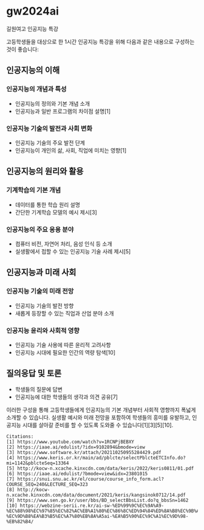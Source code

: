 # gw2024ai
길원여고 인공지능 특강

고등학생들을 대상으로 한 1시간 인공지능 특강을 위해 다음과 같은 내용으로 구성하는 것이 좋습니다:

## 인공지능의 이해

### 인공지능의 개념과 특성
- 인공지능의 정의와 기본 개념 소개
- 인공지능과 일반 프로그램의 차이점 설명[1]

### 인공지능 기술의 발전과 사회 변화
- 인공지능 기술의 주요 발전 단계 
- 인공지능이 개인의 삶, 사회, 직업에 미치는 영향[1]

## 인공지능의 원리와 활용

### 기계학습의 기본 개념
- 데이터를 통한 학습 원리 설명
- 간단한 기계학습 모델의 예시 제시[3]

### 인공지능의 주요 응용 분야
- 컴퓨터 비전, 자연어 처리, 음성 인식 등 소개
- 실생활에서 접할 수 있는 인공지능 기술 사례 제시[5]

## 인공지능과 미래 사회

### 인공지능 기술의 미래 전망
- 인공지능 기술의 발전 방향
- 새롭게 등장할 수 있는 직업과 산업 분야 소개

### 인공지능 윤리와 사회적 영향
- 인공지능 기술 사용에 따른 윤리적 고려사항
- 인공지능 시대에 필요한 인간의 역량 탐색[10]

## 질의응답 및 토론
- 학생들의 질문에 답변
- 인공지능에 대한 학생들의 생각과 의견 공유[7]

이러한 구성을 통해 고등학생들에게 인공지능의 기본 개념부터 사회적 영향까지 폭넓게 소개할 수 있습니다. 실생활 예시와 미래 전망을 포함하여 학생들의 흥미를 유발하고, 인공지능 시대를 살아갈 준비를 할 수 있도록 도와줄 수 있습니다[1][3][5][10].

```
Citations:
[1] https://www.youtube.com/watch?v=1RCNPjBEBXY
[2] https://iaae.ai/edulist/?idx=9102894&bmode=view
[3] https://www.software.kr/attach/202110250955284429.pdf
[4] https://www.keris.or.kr/main/ad/pblcte/selectPblcteETCInfo.do?mi=1142&pblcteSeq=13364
[5] http://kocw-n.xcache.kinxcdn.com/data/keris/2022/keris0811/01.pdf
[6] https://iaae.ai/edulist/?bmode=view&idx=23801015
[7] https://snui.snu.ac.kr/el/course/course_info_form.acl?COURSE_SEQ=240&LECTURE_SEQ=323
[8] http://kocw-n.xcache.kinxcdn.com/data/document/2021/keris/kangsinok0712/14.pdf
[9] https://www.sen.go.kr/user/bbs/BD_selectBbsList.do?q_bbsSn=1462
[10] https://webzine-serii.re.kr/ai-sw-%ED%99%9C%EC%9A%A9-%EC%88%98%EC%97%85%EC%82%AC%EB%A1%80%EC%86%8C%ED%94%84%ED%8A%B8%EC%9B%A8%EC%96%B4sw-%EC%9D%B8%EA%B3%B5%EC%A7%80%EB%8A%A5ai-%EA%B5%90%EC%9C%A1%EC%9D%98-%EB%82%B4/
```
